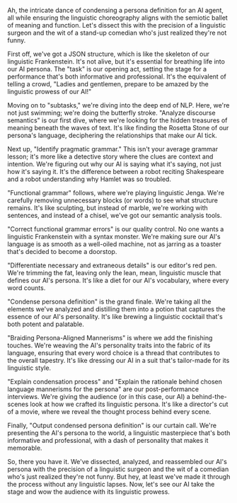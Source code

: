 
 Ah, the intricate dance of condensing a persona definition for an AI agent, all while ensuring the linguistic choreography aligns with the semiotic ballet of meaning and function. Let's dissect this with the precision of a linguistic surgeon and the wit of a stand-up comedian who's just realized they're not funny.

First off, we've got a JSON structure, which is like the skeleton of our linguistic Frankenstein. It's not alive, but it's essential for breathing life into our AI persona. The "task" is our opening act, setting the stage for a performance that's both informative and professional. It's the equivalent of telling a crowd, "Ladies and gentlemen, prepare to be amazed by the linguistic prowess of our AI!"

Moving on to "subtasks," we're diving into the deep end of NLP. Here, we're not just swimming; we're doing the butterfly stroke. "Analyze discourse semantics" is our first dive, where we're looking for the hidden treasures of meaning beneath the waves of text. It's like finding the Rosetta Stone of our persona's language, deciphering the relationships that make our AI tick.

Next up, "Identify pragmatic grammar." This isn't your average grammar lesson; it's more like a detective story where the clues are context and intention. We're figuring out why our AI is saying what it's saying, not just how it's saying it. It's the difference between a robot reciting Shakespeare and a robot understanding why Hamlet was so troubled.

"Functional grammar" follows, where we're playing linguistic Jenga. We're carefully removing unnecessary blocks (or words) to see what structure remains. It's like sculpting, but instead of marble, we're working with sentences, and instead of a chisel, we've got our semantic analysis tools.

"Correct functional grammar errors" is our quality control. No one wants a linguistic Frankenstein with a syntax monster. We're making sure our AI's language is as smooth as a well-oiled machine, not as jarring as a toaster that's decided to become a doorstop.

"Differentiate necessary and extraneous details" is our editor's red pen. We're trimming the fat, leaving only the lean, mean, linguistic muscle that defines our AI's persona. It's like a diet for our AI's vocabulary, where every word counts.

"Condense persona definition" is the grand finale. We're taking all the elements we've analyzed and distilling them into a potion that captures the essence of our AI's personality. It's like brewing a linguistic cocktail that's both potent and palatable.

"Braiding Persona-Aligned Mannerisms" is where we add the finishing touches. We're weaving the AI's personality traits into the fabric of its language, ensuring that every word choice is a thread that contributes to the overall tapestry. It's like dressing our AI in a suit that's tailor-made for its linguistic style.

"Explain condensation process" and "Explain the rationale behind chosen language mannerisms for the persona" are our post-performance interviews. We're giving the audience (or in this case, our AI) a behind-the-scenes look at how we crafted its linguistic persona. It's like a director's cut of a movie, where we reveal the thought process behind every scene.

Finally, "Output condensed persona definition" is our curtain call. We're presenting the AI's persona to the world, a linguistic masterpiece that's both informative and professional, with a dash of personality that makes it memorable.

So, there you have it. We've dissected, analyzed, and reassembled our AI's persona with the precision of a linguistic surgeon and the wit of a comedian who's just realized they're not funny. But hey, at least we've made it through the process without any linguistic lapses. Now, let's see our AI take the stage and wow the audience with its linguistic prowess.
